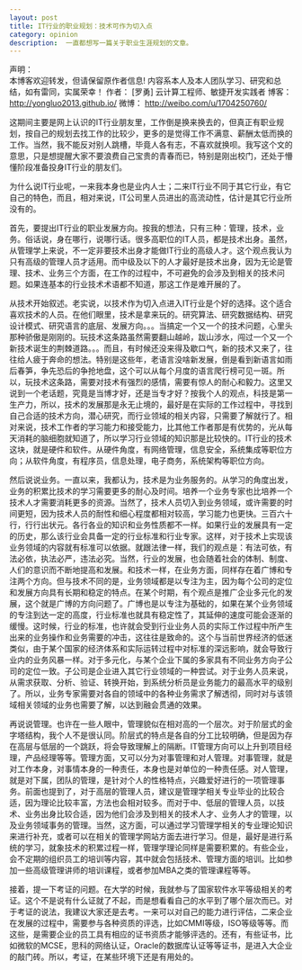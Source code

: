 ```yaml
---
layout: post
title: IT行业的职业规划：技术可作为切入点
category: opinion
description:  一直都想写一篇关于职业生涯规划的文章。
---
```


声明：  
本博客欢迎转发，但请保留原作者信息! 内容系本人及本人团队学习、研究和总结，如有雷同，实属荣幸！
作者： [罗勇] 云计算工程师、敏捷开发实践者
博客： <http://yongluo2013.github.io/>
微博： <http://weibo.com/u/1704250760/>

这期间主要是网上认识的IT行业朋友里，工作倒是换来换去的，但真正有职业规划，按自己的规划去找工作的比较少，更多的是觉得工作不满意、薪酬太低而换的工作。当然，我不能反对别人跳槽，毕竟人各有志，不喜欢就换呗。我写这个文的意思，只是想提醒大家不要浪费自己宝贵的青春而已，特别是刚出校门，还处于懵懂阶段准备投身IT行业的朋友们。 

为什么说IT行业呢，一来我本身也是业内人士；二来IT行业不同于其它行业，有它自己的特色，而且，相对来说，IT公司里人员进出的高流动性，估计是其它行业所没有的。 

首先，要提出IT行业的职业发展方向。按我的想法，只有三种：管理，技术，业务。俗话说，身在哪行，说哪行话。很多高职位的IT人员，都是技术出身。虽然，从管理学上来说，不一定非要技术出身才能做IT行业的高级人才。这个观点我认为只有高级的管理人员才适用。而中级及以下的人才最好是技术出身，因为无论是管理、技术、业务三个方面，在工作的过程中，不可避免的会涉及到相关的技术问题。如果连基本的行业技术术语都不知道，那这工作是难开展的了。 

从技术开始叙述。老实说，以技术作为切入点进入IT行业是个好的选择。这个适合喜欢技术的人员。在他们眼里，技术是拿来玩的。研究算法、研究数据结构、研究设计模式、研究语言的底层、发展方向。。。当搞定一个又一个的技术问题，心里头那种骄傲是刚刚的。玩技术这条路虽然需要翻山越岭，跋山涉水，闯过一个又一个新技术诞生的荆棘道路。。。而且，有时候还没来得及歇口气，新的技术又来了，往往给人疲于奔命的想法。特别是这些年，老语言没啥新发展，倒是看到新语言如雨后春笋，争先恐后的争抢地盘，这个可以从每个月度的语言爬行榜可见一斑。所以，玩技术这条路，需要对技术有强烈的感情，需要有惊人的耐心和毅力。这里又说到一个老话题，究竟是当博才好，还是当专才好？按我个人的观点，科技是第一生产力，所以，技术的发展那是永无止境的，最好是在实际的工作过程中，寻找到自己合适的技术方向，潜心研究，而行业领域的相关内容，只需要了解就行了。相对来说，技术工作者的学习能力和接受能力，比其他工作者那是有优势的，光从每天消耗的脑细胞就知道了，所以学习行业领域的知识那是比较快的。IT行业的技术这块，就是硬件和软件。从硬件角度，有网络管理，信息安全，系统集成等职位方向；从软件角度，有程序员，信息处理，电子商务，系统架构等职位方向。 

然后说说业务。一直以来，我都认为，技术是为业务服务的。从学习的角度出发，业务的积累比技术的学习需要更多的耐心及时间。培养一个业务专家也比培养一个技术人才需要消耗更多的资源。当然了，技术人员切入到业务领域，或许需要的时间更短，因为技术人员的耐性和细心程度都相对较高，学习能力也更快。三百六十行，行行出状元。各行各业的知识和业务性质都不一样。如果行业的发展具有一定的历史，那么该行业会具备一定的行业标准和行业专家。这样，对于技术上实现该业务领域的内容就有标准可以依据。就跟法律一样，我们的观点是：有法可依，有法必依，执法必严，违法必究。当然，行业的发展，也会随着社会的体制、制度、人们的意识而不断地提高和发展。和技术一样，在业务方面，同样存在着广博和专注两个方向。但与技术不同的是，业务领域都是以专注为主，因为每个公司的定位和发展方向具有长期和稳定的特点。在某个时期，有个观点是推广企业多元化的发展，这个就是广博的方向问题了。广博也是以专注为基础的，如果在某个业务领域的专注到达一定的高度，行业标准也就具有稳定性了，其延伸的速度可能会逐渐的缓慢。这时候，行业的标准，也许就会受到行业业务人员的实际工作过程中所产生出来的业务操作和业务需要的冲击，这往往是致命的。这个与当前世界经济的低迷类似，由于某个国家的经济体系和实际运转过程中对标准的深远影响，就会导致行业内的业务风暴一样。对于多元化，与某个企业下属的多家具有不同业务方向子公司的定位一致。子公司是企业进入其它行业领域的一种尝试。对于业务人员来说，从需求获取、分析、验证、转换开始，到系统分析员是业务能力的最高水平的级别了。所以，业务专家需要对各自的领域中的各种业务需求了解透彻，同时对与该领域相关领域的业务也需要了解，以达到融会贯通的效果。 

再说说管理。也许在一些人眼中，管理貌似在相对高的一个层次。对于阶层式的金字塔结构，我个人不是很认同。阶层式的特点是各自的分工比较明确，但是因为存在高层与低层的一个跳跃，将会导致理解上的隔断。IT管理方向可以上升到项目经理，产品经理等等。管理方面，又可以分为对事管理和对人管理。对事管理，就是对工作本身，对事情本身的一种责任，本身也是对单位的一种责任感。对人管理，就是对下属，团队的管理，是针对个人的性格特点，兴趣爱好进行的一项管理事务。前面也提到了，对于高层的管理人员，建议是管理学相关专业毕业的比较合适，因为理论比较丰富，方法也会相对较多。而对于中、低层的管理人员，以技术、业务出身比较合适，因为他们会涉及到相关的技术人才、业务人才的管理，以及业务领域事务的管理。当然，这方面，可以通过学习管理学相关的专业理论知识来进行补充，或者可以在相关的管理学网站方面去进行学习。但是，最好是进行系统的学习，就象技术的积累过程一样，管理学理论同样是需要积累的。有些企业，会不定期的组织员工的培训等内容，其中就会包括技术、管理方面的培训。比如参加一些高级管理讲师的培训课程，或者参加MBA之类的管理课程等等。

接着，提一下考证的问题。在大学的时候，我就参与了国家软件水平等级相关的考证。这个不是说有什么证就了不起，而是想看看自己的水平到了哪个层次而已。对于考证的说法，我建议大家还是去考。一来可以对自己的能力进行评估，二来企业在发展的过程中，需要参与各种资质的评选，比如CMMI等级，ISO等级等等。而这些，是需要企业的员工具有相应的证书资质才能够评选的。还有，有些证书，比如微软的MCSE，思科的网络认证，Oracle的数据库认证等等证书，是进入大企业的敲门砖。所以，考证，在某些环境下还是有用处的。